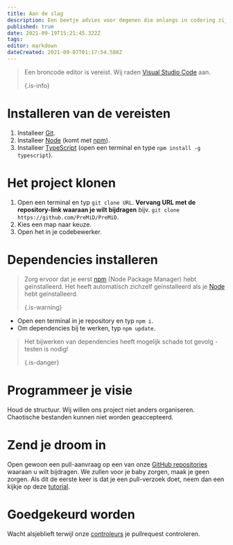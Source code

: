 ```yaml
---
title: Aan de slag
description: Een beetje advies voor degenen die onlangs in codering zijn gekomen
published: true
date: 2021-09-19T15:21:45.322Z
tags: 
editor: markdown
dateCreated: 2021-09-07T01:17:54.588Z
---
```


> Een broncode editor is vereist. Wij raden [Visual Studio Code](https://code.visualstudio.com/) aan. 
> 
> {.is-info}

# Installeren van de vereisten
1. Installeer [Git](https://git-scm.com/).
2. Installeer [Node](https://nodejs.org/en/) (komt met [npm](https://www.npmjs.com/)).
3. Installeer [TypeScript](https://www.typescriptlang.org/index.html#download-links) (open een terminal en type `npm install -g typescript`).

# Het project klonen
1. Open een terminal en typ `git clone URL`. **Vervang URL met de repository-link waaraan je wilt bijdragen** bijv. `git clone https://github.com/PreMiD/PreMiD`.
2. Kies een map naar keuze.
3. Open het in je codebewerker.

# Dependencies installeren
> Zorg ervoor dat je eerst [npm](https://www.npmjs.com/) (Node Package Manager) hebt geïnstalleerd. Het heeft automatisch zichzelf geïnstalleerd als je [Node](https://nodejs.org/en/) hebt geïnstalleerd. 
> 
> {.is-warning}

- Open een terminal in je repository en typ `npm i`.
- Om dependencies bij te werken, typ `npm update`.

> Het bijwerken van dependencies heeft mogelijk schade tot gevolg - testen is nodig! 
> 
> {.is-danger}

# Programmeer je visie
Houd de structuur. Wij willen ons project niet anders organiseren. Chaotische bestanden kunnen niet worden geaccepteerd.

# Zend je droom in
Open gewoon een pull-aanvraag op een van onze [GitHub repositories](https://github.com/PreMiD/) waaraan u wilt bijdragen. We zullen voor je baby zorgen, maak je geen zorgen. Als dit de eerste keer is dat je een pull-verzoek doet, neem dan een kijkje op deze [tutorial](https://help.github.com/en/articles/creating-a-pull-request).

# Goedgekeurd worden
Wacht alsjeblieft terwijl onze [controleurs](https://docs.premid.app/en/dev/presence/guidelines#presence-reviewers) je pullrequest controleren.
